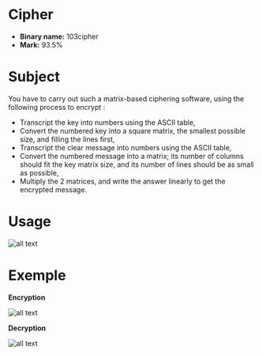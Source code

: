 # Cipher

- **Binary name:** 103cipher
- **Mark:** 93.5%

# Subject

You have to carry out such a matrix-based ciphering software, using the following process to encrypt :
- Transcript the key into numbers using the ASCII table,
- Convert the numbered key into a square matrix, the smallest possible size, and filling the lines first,
- Transcript the clear message into numbers using the ASCII table,
- Convert the numbered message into a matrix; its number of columns should fit the key matrix size,
and its number of lines should be as small as possible,
- Multiply the 2 matrices, and write the answer linearly to get the encrypted message.

# Usage
![all text](https://imgur.com/m28hYGM.png)

# Exemple

**Encryption**

![all text](https://imgur.com/zYYrNQF.png)

**Decryption**

![all text](https://imgur.com/zH4oJOv.png)
